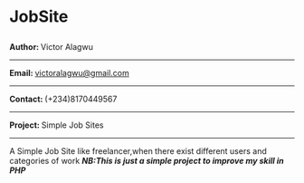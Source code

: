 # <p>JobSite</p>
<b>Author: </b>Victor Alagwu<hr>
<b>Email: </b>victoralagwu@gmail.com<hr>
<b>Contact: </b>(+234)8170449567<hr>
<b>Project: </b> Simple Job Sites<hr>
A Simple Job Site like freelancer,when there exist different users and categories of work
<b><i>NB:This is just a simple project to improve my skill in PHP</i></b>

